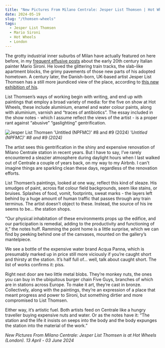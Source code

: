 ```yaml
---
title: "New Pictures From Milano Centrale: Jesper List Thomsen | Hot Wheels"
date: 2024-05-19
slug: "/thomsen-wheels"
tags:
  - Jesper List Thomsen
  - Mario Sironi
  - Hot Wheels
  - London
---
```


The grotty industrial inner suburbs of Milan have actually featured on here before, in my [frequent effusive posts](https://artangled.com/tags/mario-sironi/) about the early 20th century Italian painter Mario Sironi. He loved the glittering train tracks, the slab-like apartment blocks, the grimy pavements of those new parts of his adopted hometown. A century later, the Danish-born, UK-based artist Jesper List Thomsen has a still more jaundiced view of the place, according to [this new exhibition of his](https://hotwheelsgallery.eu/exhibitions/new-pictures-from-milano-centrale/).

List Thomsen’s ways of working begin with writing, and end up with paintings that employ a broad variety of media: for the five on show at Hot Wheels, these include aluminium, enamel and water colour paints, along with aluminium, varnish and “traces of antibiotics”. The essay included in the show notes - which I assume reflect the views of the artist - is a proper rant against “abusive” “gaslighting” gentrification.

![Jesper List Thomsen 'Untitled (NPFMC)' #8 and #9 (2024)](/thomsen-wheels-1.jpeg)
_'Untitled (NPFMC)' #8 and #9 (2024)_

The artist sees this gentrification in the shiny and expensive renovation of Milano Centrale station in recent years. But I have to say, I’ve rarely encountered a sleazier atmosphere during daylight hours when I last walked out of Centrale a couple of years back, on my way to my Airbnb. I can't imagine things are sparkling clean these days, regardless of the renovation efforts.

List Thomsen’s paintings, looked at one way, reflect this kind of sleaze. His smudges of paint, across flat colour field backgrounds, seem like stains, or bruises. Splashes of food, vomit, footprints, sweat marks - the layers left behind by a huge amount of human traffic that passes through any train terminus. The artist doesn’t object to these. Instead, the source of his ire seems to be… the station shops.

“Our physical inhabitation of these environments props up the edifice, and our participation is remedial, adding to the productivity and functioning of it,” the notes huff. Ramming the point home is a little surprise, which we can find by peeking behind one of the canvases, mounted on the gallery’s mantelpiece.

We see a bottle of the expensive water brand Acqua Panna, which is presumably marked up in price still more viciously if you’re caught short and thirsty at the station. It’s half full of… well, talk about caught short. The list of works confirms it: piss.

Right next door are two little metal blobs. They’re monkey nuts, the ones you can buy in the ubiquitous burger chain Five Guys, branches of which are in stations across Europe. To make it art, they’re cast in bronze. Collectively, along with the paintings, they’re an expression of a place that meant progress and power to Sironi, but something dirtier and more compromised to List Thomsen.

Either way, it’s artistic fuel. Both artists feed on Centrale like a hungry traveller buying expensive nuts and water. Or as the notes have it: “The station and the life it insists on seeps into the body and the body expunges the station into the material of the work.”

_New Pictures From Milano Centrale: Jesper List Thomsen is at Hot Wheels (London). 13 April - 03 June 2024_
